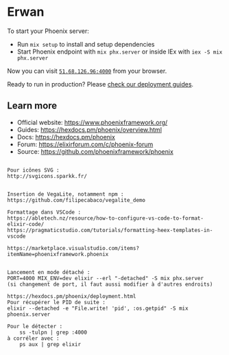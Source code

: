 # Erwan

To start your Phoenix server:

  * Run `mix setup` to install and setup dependencies
  * Start Phoenix endpoint with `mix phx.server` or inside IEx with `iex -S mix phx.server`

Now you can visit [`51.68.126.96:4000`](http://51.68.126.96:4000) from your browser.

Ready to run in production? Please [check our deployment guides](https://hexdocs.pm/phoenix/deployment.html).

## Learn more

  * Official website: https://www.phoenixframework.org/
  * Guides: https://hexdocs.pm/phoenix/overview.html
  * Docs: https://hexdocs.pm/phoenix
  * Forum: https://elixirforum.com/c/phoenix-forum
  * Source: https://github.com/phoenixframework/phoenix
```

Pour icônes SVG : 
http://svgicons.sparkk.fr/


Insertion de VegaLite, notamment npm :
https://github.com/filipecabaco/vegalite_demo

Formattage dans VSCode : 
https://abletech.nz/resource/how-to-configure-vs-code-to-format-elixir-code/
https://pragmaticstudio.com/tutorials/formatting-heex-templates-in-vscode

https://marketplace.visualstudio.com/items?itemName=phoenixframework.phoenix


Lancement en mode détaché : 
PORT=4000 MIX_ENV=dev elixir --erl "-detached" -S mix phx.server
(si changement de port, il faut aussi modifier à d'autres endroits)

https://hexdocs.pm/phoenix/deployment.html
Pour récupérer le PID de suite : 
elixir --detached -e "File.write! 'pid', :os.getpid" -S mix phoenix.server

Pour le détecter : 
	ss -tulpn | grep :4000
à corréler avec : 
	ps aux | grep elixir



